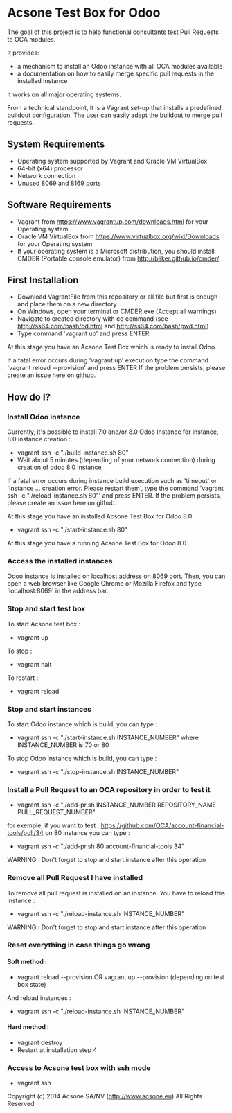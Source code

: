 # Acsone Test Box for Odoo

The goal of this project is to help functional consultants 
test Pull Requests to OCA modules.

It provides:
* a mechanism to install an Odoo instance with all
OCA modules available
* a documentation on how to easily merge specific 
pull requests in the installed instance

It works on all major operating systems.

From a technical standpoint, it is a Vagrant set-up that installs
a predefined buildout configuration. The user can easily
adapt the buildout to merge pull requests.

## System Requirements

* Operating system supported by Vagrant and Oracle VM VirtualBox
* 64-bit (x64) processor
* Network connection 
* Unused 8069 and 8169 ports
	 
## Software Requirements

* Vagrant from https://www.vagrantup.com/downloads.html for your Operating system
* Oracle VM VirtualBox from https://www.virtualbox.org/wiki/Downloads for your Operating system
* If your operating system is a Microsoft distribution, you should install CMDER (Portable console emulator) from http://bliker.github.io/cmder/
	 
## First Installation

* Download VagrantFile from this repository or all file but first is enough and place them on a new directory
* On Windows, open your terminal or CMDER.exe (Accept all warnings)
* Navigate to created directory with cd command (see http://ss64.com/bash/cd.html and http://ss64.com/bash/pwd.html)
* Type command 'vagrant up' and press ENTER

At this stage you have an Acsone Test Box which is ready to install Odoo.

If a fatal error occurs during 'vagrant up' execution 
type the command 'vagrant reload --provision' and press ENTER
If the problem persists, please create an issue here on github.
	
## How do I?

### Install Odoo instance

Currently, it's possible to install 7.0 and/or 8.0 Odoo Instance
for instance, 8.0 instance creation :

* vagrant ssh -c "./build-instance.sh 80"
* Wait about 5 minutes (depending of your network connection) during creation of odoo 8.0 instance

If a fatal error occurs during instance build execution such as 'timeout' or 'Instance ... creation error. Please restart them',
type the command 'vagrant ssh -c "./reload-instance.sh 80"' and press ENTER.
If the problem persists, please create an issue here on github.

At this stage you have an installed Acsone Test Box for Odoo 8.0

* vagrant ssh -c "./start-instance.sh 80"

At this stage you have a running Acsone Test Box for Odoo 8.0

### Access the installed instances

Odoo instance is installed on localhost address on 8069 port.
Then, you can open a web browser like Google Chrome or Mozilla Firefox and type 'localhost:8069' in the address bar.

### Stop and start test box

To start Acsone test box :

* vagrant up

To stop :

* vagrant halt

To restart :

* vagrant reload

### Stop and start instances

To start Odoo instance which is build, you can type :

* vagrant ssh -c "./start-instance.sh INSTANCE_NUMBER" where INSTANCE_NUMBER is 70 or 80 

To stop Odoo instance which is build, you can type :

* vagrant ssh -c "./stop-instance.sh INSTANCE_NUMBER"

### Install a Pull Request to an OCA repository in order to test it

* vagrant ssh -c "./add-pr.sh INSTANCE_NUMBER REPOSITORY_NAME PULL_REQUEST_NUMBER" 

for exemple, if you want to test : https://github.com/OCA/account-financial-tools/pull/34 on 80 instance you can type :

* vagrant ssh -c "./add-pr.sh 80 account-financial-tools 34" 

WARNING : Don't forget to stop and start instance after this operation

### Remove all Pull Request I have installed

To remove all pull request is installed on an instance. You have to reload this instance :

* vagrant ssh -c "./reload-instance.sh INSTANCE_NUMBER"

WARNING : Don't forget to stop and start instance after this operation

### Reset everything in case things go wrong

#### Soft method :

* vagrant reload --provision OR vagrant up --provision (depending on test box state)

And reload instances :

* vagrant ssh -c "./reload-instance.sh INSTANCE_NUMBER"

#### Hard method :

* vagrant destroy
* Restart at installation step 4

### Access to Acsone test box with ssh mode

* vagrant ssh




Copyright (c) 2014 Acsone SA/NV (http://www.acsone.eu)
All Rights Reserved

